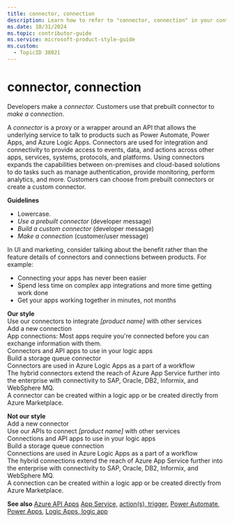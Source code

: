 ```yaml
---
title: connector, connection
description: Learn how to refer to "connector, connection" in your content.
ms.date: 10/31/2024
ms.topic: contributor-guide
ms.service: microsoft-product-style-guide
ms.custom:
  - TopicID 38021
---
```



# connector, connection

Developers make a *connector.* Customers use that prebuilt connector to *make a connection*.

A *connector* is a proxy or a wrapper around an API that allows the underlying service to talk to products such as Power Automate, Power Apps, and Azure Logic Apps. Connectors are used for integration and connectivity to provide access to events, data, and actions across other apps, services, systems, protocols, and platforms. Using connectors expands the capabilities between on-premises and cloud-based solutions to do tasks such as manage authentication, provide monitoring, perform analytics, and more. Customers can choose from prebuilt connectors or create a custom connector.

**Guidelines**

- Lowercase.
- *Use a prebuilt connector* (developer message)
- *Build a custom connector* (developer message)
- *Make a connection* (customer/user message)

In UI and marketing, consider talking about the benefit rather than the feature details of connectors and connections between products. For example:

- Connecting your apps has never been easier
- Spend less time on complex app integrations and more time getting work done
- Get your apps working together in minutes, not months

**Our style**  
Use our connectors to integrate *[product name]* with other services  
Add a new connection  
App connections: Most apps require you're connected before you can exchange information with them.  
Connectors and API apps to use in your logic apps  
Build a storage queue connector  
Connectors are used in Azure Logic Apps as a part of a workflow  
The hybrid connectors extend the reach of Azure App Service further into the enterprise with connectivity to SAP, Oracle, DB2, Informix, and WebSphere MQ.  
A connector can be created within a logic app or be created directly from Azure Marketplace.

**Not our style**  
Add a new connector  
Use our APIs to connect *[product name]* with other services  
Connections and API apps to use in your logic apps  
Build a storage queue connection  
Connections are used in Azure Logic Apps as a part of a workflow  
The hybrid connections extend the reach of Azure App Service further into the enterprise with connectivity to SAP, Oracle, DB2, Informix, and WebSphere MQ.  
A connection can be created within a logic app or be created directly from Azure Marketplace.

**See also** [Azure API Apps](~\a_z_names_terms\a\api-apps-api-app.md) [App Service,](~\a_z_names_terms\a\app-service.md) [action(s), trigger](~\a_z_names_terms\a\actions-trigger.md), [Power Automate](~\a_z_names_terms\p\power-automate.md), [Power Apps](~\a_z_names_terms\p\power-apps.md), [Logic Apps, logic app](~\a_z_names_terms\l\logic-apps-logic-app.md)

